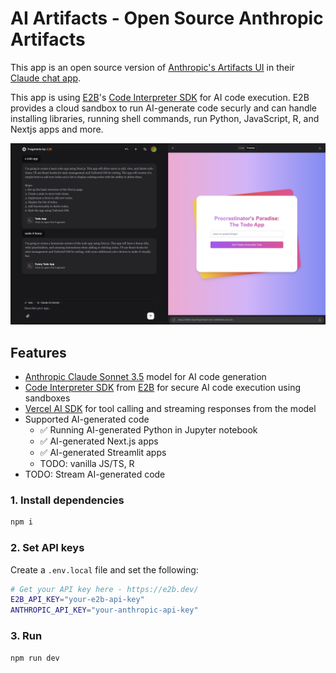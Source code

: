 # AI Artifacts - Open Source Anthropic Artifacts
This app is an open source version of [Anthropic's Artifacts UI](https://www.anthropic.com/news/claude-3-5-sonnet) in their [Claude chat app](https://claude.ai/).

This app is using [E2B](https://e2b.dev/docs)'s [Code Interpreter SDK](https://github.com/e2b-dev/code-interpreter) for AI code execution. E2B provides a cloud sandbox to run AI-generate code securly and can handle installing libraries, running shell commands, run Python, JavaScript, R, and Nextjs apps and more.


![Preview](preview.png)

## Features
- [Anthropic Claude Sonnet 3.5](https://www.anthropic.com/) model for AI code generation
- [Code Interpreter SDK](https://github.com/e2b-dev/code-interpreter) from [E2B](https://e2b.dev) for secure AI code execution using sandboxes
- [Vercel AI SDK](https://sdk.vercel.ai/docs/introduction) for tool calling and streaming responses from the model
- Supported AI-generated code
  - ✅ Running AI-generated Python in Jupyter notebook
  - ✅ AI-generated Next.js apps
  - ✅ AI-generated Streamlit apps
  - TODO: vanilla JS/TS, R
- TODO: Stream AI-generated code

### 1. Install dependencies
```sh
npm i
```

### 2. Set API keys
Create a `.env.local` file and set the following:
```sh
# Get your API key here - https://e2b.dev/
E2B_API_KEY="your-e2b-api-key"
ANTHROPIC_API_KEY="your-anthropic-api-key"
```

### 3. Run
```sh
npm run dev
```
